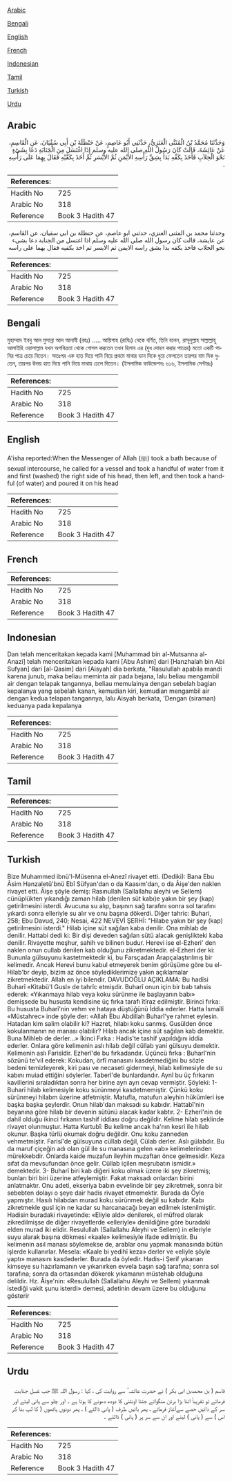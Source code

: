 [Arabic](#arabic)

[Bengali](#bengali)

[English](#english)

[French](#french)

[Indonesian](#indonesian)

[Tamil](#tamil)

[Turkish](#turkish)

[Urdu](#urdu)

## Arabic


<div dir="rtl" lang="ar" style={{fontSize:'larger',backgroundColor:'#f8f9fa',padding:20}}>
وَحَدَّثَنَا مُحَمَّدُ بْنُ الْمُثَنَّى الْعَنَزِيُّ، حَدَّثَنِي أَبُو عَاصِمٍ، عَنْ حَنْظَلَةَ بْنِ أَبِي سُفْيَانَ، عَنِ الْقَاسِمِ، عَنْ عَائِشَةَ، قَالَتْ كَانَ رَسُولُ اللَّهِ صلى الله عليه وسلم إِذَا اغْتَسَلَ مِنَ الْجَنَابَةِ دَعَا بِشَىْءٍ نَحْوَ الْحِلاَبِ فَأَخَذَ بِكَفِّهِ بَدَأَ بِشِقِّ رَأْسِهِ الأَيْمَنِ ثُمَّ الأَيْسَرِ ثُمَّ أَخَذَ بِكَفَّيْهِ فَقَالَ بِهِمَا عَلَى رَأْسِهِ ‏.‏
</div>
<div style={{backgroundColor:'#f8f9fa',padding:20, marginBottom: 10}}><table> <thead> <tr> <th>References:</th> <th></th> </tr> </thead> <tbody><tr><td>Hadith No</td><td>725</td></tr><tr><td>Arabic No</td><td>318</td></tr><tr><td>Reference</td><td>Book 3 Hadith 47</td></tr></tbody></table></div>


<div dir="rtl" lang="ar" style={{fontSize:'larger',backgroundColor:'#f8f9fa',padding:20}}>
وحدثنا محمد بن المثنى العنزي، حدثني ابو عاصم، عن حنظلة بن ابي سفيان، عن القاسم، عن عايشة، قالت كان رسول الله صلى الله عليه وسلم اذا اغتسل من الجنابة دعا بشىء نحو الحلاب فاخذ بكفه بدا بشق راسه الايمن ثم الايسر ثم اخذ بكفيه فقال بهما على راسه
</div>
<div style={{backgroundColor:'#f8f9fa',padding:20, marginBottom: 10}}><table> <thead> <tr> <th>References:</th> <th></th> </tr> </thead> <tbody><tr><td>Hadith No</td><td>725</td></tr><tr><td>Arabic No</td><td>318</td></tr><tr><td>Reference</td><td>Book 3 Hadith 47</td></tr></tbody></table></div>

## Bengali


<div dir="ltr" lang="bn" style={{fontSize:'larger',backgroundColor:'#f8f9fa',padding:20}}>
মুহাম্মাদ ইবনু আল মুসান্না আল আনাযী (রহঃ) ..... আয়িশাহ (রাযিঃ) থেকে বর্ণিত, তিনি বলেন, রাসূলুল্লাহ সাল্লাল্লাহু আলাইহি ওয়াসাল্লাম যখন অপবিত্রতা থেকে গোসল করতেন তখন হিলাব এর (দুধ দোহন করার পাত্রের) মতো একটি পানির পাত্র চেয়ে নিতেন। অতঃপর এক হাত দিয়ে পানি নিয়ে প্রথমে মাথার ডান দিকে ধুয়ে ফেলতেন তারপর বাম দিক ধুতেন, তারপর উভয় হাত দিয়ে পানি নিয়ে মাথায় ঢেলে দিতেন। (ইসলামিক ফাউন্ডেশনঃ ৬১৬, ইসলামিক সেন্টারঃ)
</div>
<div style={{backgroundColor:'#f8f9fa',padding:20, marginBottom: 10}}><table> <thead> <tr> <th>References:</th> <th></th> </tr> </thead> <tbody><tr><td>Hadith No</td><td>725</td></tr><tr><td>Arabic No</td><td>318</td></tr><tr><td>Reference</td><td>Book 3 Hadith 47</td></tr></tbody></table></div>

## English


<div dir="ltr" lang="en" style={{fontSize:'larger',backgroundColor:'#f8f9fa',padding:20}}>
A'isha reported:When the Messenger of Allah (ﷺ) took a bath because of sexual intercourse, he called for a vessel and took a handful of water from it and first (washed) the right side of his head, then left, and then took a handful (of water) and poured it on his head
</div>
<div style={{backgroundColor:'#f8f9fa',padding:20, marginBottom: 10}}><table> <thead> <tr> <th>References:</th> <th></th> </tr> </thead> <tbody><tr><td>Hadith No</td><td>725</td></tr><tr><td>Arabic No</td><td>318</td></tr><tr><td>Reference</td><td>Book 3 Hadith 47</td></tr></tbody></table></div>

## French


<div dir="ltr" lang="fr" style={{fontSize:'larger',backgroundColor:'#f8f9fa',padding:20}}>

</div>
<div style={{backgroundColor:'#f8f9fa',padding:20, marginBottom: 10}}><table> <thead> <tr> <th>References:</th> <th></th> </tr> </thead> <tbody><tr><td>Hadith No</td><td>725</td></tr><tr><td>Arabic No</td><td>318</td></tr><tr><td>Reference</td><td>Book 3 Hadith 47</td></tr></tbody></table></div>

## Indonesian


<div dir="ltr" lang="id" style={{fontSize:'larger',backgroundColor:'#f8f9fa',padding:20}}>
Dan telah menceritakan kepada kami [Muhammad bin al-Mutsanna al-Anazi] telah menceritakan kepada kami [Abu Ashim] dari [Hanzhalah bin Abi Sufyan] dari [al-Qasim] dari [Aisyah] dia berkata, "Rasulullah apabila mandi karena junub, maka beliau meminta air pada bejana, lalu beliau mengambil air dengan telapak tangannya, beliau memulainya dengan sebelah bagian kepalanya yang sebelah kanan, kemudian kiri, kemudian mengambil air dengan kedua telapan tangannya, lalu Aisyah berkata, 'Dengan (siraman) keduanya pada kepalanya
</div>
<div style={{backgroundColor:'#f8f9fa',padding:20, marginBottom: 10}}><table> <thead> <tr> <th>References:</th> <th></th> </tr> </thead> <tbody><tr><td>Hadith No</td><td>725</td></tr><tr><td>Arabic No</td><td>318</td></tr><tr><td>Reference</td><td>Book 3 Hadith 47</td></tr></tbody></table></div>

## Tamil


<div dir="ltr" lang="ta" style={{fontSize:'larger',backgroundColor:'#f8f9fa',padding:20}}>

</div>
<div style={{backgroundColor:'#f8f9fa',padding:20, marginBottom: 10}}><table> <thead> <tr> <th>References:</th> <th></th> </tr> </thead> <tbody><tr><td>Hadith No</td><td>725</td></tr><tr><td>Arabic No</td><td>318</td></tr><tr><td>Reference</td><td>Book 3 Hadith 47</td></tr></tbody></table></div>

## Turkish


<div dir="ltr" lang="tr" style={{fontSize:'larger',backgroundColor:'#f8f9fa',padding:20}}>
Bize Muhammed ibnü'l-Müsenna el-Anezî rivayet etti. (Dediki): Bana Ebu Âsim Hanzaletü'bnü Ebî Süfyan'dan o da Kaasım'dan, o da Âişe'den naklen rivayet etti. Âişe şöyle demiş: Rasınullah (Sallallahu aleyhi ve Sellem) cünüplükten yıkandığı zaman hilab (denilen süt kabı)e yakın bir şey (kap) getirilmesini isterdi. Avucuna su alıp, başının sağ tarafını sonra sol tarafını yıkardı sonra elleriyle su alır ve onu başına dökerdi. Diğer tahric: Buhari, 258; Ebu Davud, 240; Nesai, 422 NEVEVİ ŞERHİ: "Hilabe yakın bir şey (kap) getirilmesini isterdi." Hilab içine süt sağılan kaba denilir. Ona mihlab de denilir. Hattabi dedi ki: Bir dişi deveden sağılan sütü alacak genişlikteki kaba denilir. Rivayette meşhur, sahih ve bilinen budur. Herevi ise el-Ezheri' den naklen onun cullab denilen kab olduğunu zikretmektedir. el-Ezheri der ki: Bununla gülsuyunu kastetmektedir ki, bu Farsçadan Arapçalaştırılmış bir kelimedir. Ancak Herevi bunu kabul etmeyerek benim görüşüme göre bu el-Hilab'br deyip, bizim az önce söylediklerimize yakın açıklamalar zikretmektedir. Allah en iyi bilendir. DAVUDOĞLU AÇIKLAMA: Bu hadîsi Buharî «Kitabü'I Gusl» de tahrîc etmişdir. Buharî onun için bir bab tahsis ederek: «Yıkanmaya hilab veya koku sürünme ile başlayanın babı» demişsede bu hususta kendisine üç fırka tarafı îtîraz edilmiştir. Birinci fırka: Bu hususta Buharî'nin vehm ve hataya düştüğünü İddia ederler. Hatta İsmaîlî «Müstahrec» inde şöyle der: «Allah Ebu Abdillah Buharî'ye rahmet eylesin. Hatadan kim salim olabilir ki? Hazret, hilabı koku sanmış. Gusülden önce kokulanmanın ne manası olabilir? Hilab ancak içine süt sağılan kab demektir. Buna Mihleb de derler...» İkinci Fırka : Hadis'te tashif yapıldığını iddia ederler. Onlara göre kelimenin aslı hilab değil cüllab yani gülsuyu demektir. Kelimenin aslı Farisîdir. Ezherî'de bu fırkadandır. Üçüncü fırka : Buharî'nin sözünü te'vil ederek: Kokudan, örfî manasını kasdetmediğini bu sözle bedeni temizleyerek, kiri pası ve necaseti gidermeyi, hilab kelimesiyle de su kabını muiad ettiğini söylerler. Taberî'de bunlardandır. Aynî bu üç fırkanın kavillerini sıraladıktan sonra her birine ayrı ayrı cevap vermiştir. Şöyleki: 1- Buharî hilab kelimesiyle koku sürünmeyi kasdetmemiştir. Çünkü koku sürünmeyi hilabm üzerine atfetmiştir. Matufla, matufun aleyhin hükümleri ise başka başka şeylerdir. Onun hilab'dan maksadı su kabıdır. Hattabî'nin beyanına göre hilab bir devenin sütünü alacak kadar kabtır. 2- Ezherî'nin de dahil olduğu ikinci fırkanın tashif iddiası doğru değildir. Kelime hilab şeklinde rivayet olunmuştur. Hatta Kurtubî: Bu kelime ancak ha'nın kesri ile hilab okunur. Başka türlü okumak doğru değildir. Onu koku zanneden vehmetmiştir. Farisî'de gülsuyuna cüllab değil, Cülab derler. Aslı gülabdır. Bu da maruf çiçeğin adı olan gül ile su manasına gelen «ab» kelimelerinden mürekkebdir. Onlarda kaide muzafun ileyhin muzaftan önce gelmesidir. Keza sıfat da mevsufundan önce gelir. Cüllab içilen meşrubatın ismidir.» demektedir. 3- Buharî biri kab diğeri koku olmak üzere iki şey zikretmiş; bunları biri biri üzerine atfeylemiştir. Fakat maksadı onlardan birini anlatmaktır. Onu adeti, ekseriya babın evvelinde bir şey zikretmek, sonra bir sebebten dolayı o şeye dair hadis rivayet etmemektir. Burada da Öyle yapmıştır. Hasılı hilabdan murad koku sürünmek değil su kabıdır. Kabı zikretmekle gusl için ne kadar su harcanacağı beyan edilmek istenilmiştir. Hadisin buradaki rivayetinde: «Eliyle aldı» denilerek, el müfred olarak zikredilmişse de diğer rivayetlerde «elleriyle» denildiğine göre buradaki elden murad iki elidir. Resulullah (Sallallahu Aleyhi ve Sellem) in elleriyle suyu alarak başına dökmesi «kaale» kelimesiyle ifade edilmiştir. Bu kelimenin asıl manası söylemekse de, arablar onu yapmak manasında bütün işlerde kullanırlar. Mesela: «Kaale bi yedihî keza» derler ve «eliyle şöyle yaptı» manasını kasdederler. Burada da öyledir. Hadis-i Şerif yıkanan kimseye su hazırlamanın ve yıkanırken evvela başın sağ tarafına; sonra sol tarafına; sonra da ortasından dökerek yıkamanın müstehab olduğuna delildir. Hz. Âişe'nin: «Resulullah (Sallallahu Aleyhi ve Sellem) yıkanmak istediği vakit şunu isterdi» demesi, adetinin devam üzere bu olduğunu gösterir
</div>
<div style={{backgroundColor:'#f8f9fa',padding:20, marginBottom: 10}}><table> <thead> <tr> <th>References:</th> <th></th> </tr> </thead> <tbody><tr><td>Hadith No</td><td>725</td></tr><tr><td>Arabic No</td><td>318</td></tr><tr><td>Reference</td><td>Book 3 Hadith 47</td></tr></tbody></table></div>

## Urdu


<div dir="rtl" lang="ur" style={{fontSize:'larger',backgroundColor:'#f8f9fa',padding:20}}>
قاسم ( بن محمدبن ابی بکر ) نے حضرت عائشہ ؓ سے روایت کی ، کہا : رسول اللہ ﷺ جب غسل جنابت فرماتے تو تقریباً اتنا بڑا برتن منگواتے جتنا اونٹنی کا دودھ دھونے کا ہوتا ہے ۔ اور چلو سے پانی لیتے اور سر کے دائیں حصے سےآغاز فرماتے ، پھر بائیں طرف ( پانی ڈالتے ) ، پھر دونوں ہاتھوں ( کا لپ بنا کر اس ) سے ( پانی ) لیتے اور ان سے سر پر ( پانی ) ڈالتے ۔
</div>
<div style={{backgroundColor:'#f8f9fa',padding:20, marginBottom: 10}}><table> <thead> <tr> <th>References:</th> <th></th> </tr> </thead> <tbody><tr><td>Hadith No</td><td>725</td></tr><tr><td>Arabic No</td><td>318</td></tr><tr><td>Reference</td><td>Book 3 Hadith 47</td></tr></tbody></table></div>